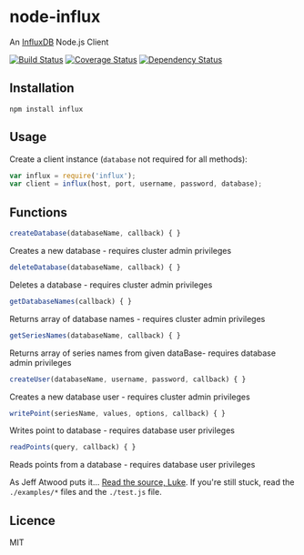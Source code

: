 # node-influx

An [InfluxDB](http://influxdb.org/) Node.js Client

[![Build Status](https://travis-ci.org/bencevans/node-influx.png?branch=master)](https://travis-ci.org/bencevans/node-influx)
[![Coverage Status](https://coveralls.io/repos/bencevans/node-influx/badge.png?branch=master)](https://coveralls.io/r/bencevans/node-influx?branch=master)
[![Dependency Status](https://david-dm.org/bencevans/node-influx.png)](https://david-dm.org/bencevans/node-influx)

## Installation

`npm install influx`

## Usage

Create a client instance (`database` not required for all methods):

```js
var influx = require('influx');
var client = influx(host, port, username, password, database);
```


## Functions

```js
createDatabase(databaseName, callback) { }
```
Creates a new database - requires cluster admin privileges

```js
deleteDatabase(databaseName, callback) { }
```
Deletes a database - requires cluster admin privileges

```js
getDatabaseNames(callback) { }
```
Returns array of database names - requires cluster admin privileges

```js
getSeriesNames(databaseName, callback) { }
```
Returns array of series names from given dataBase- requires database admin privileges


```js
createUser(databaseName, username, password, callback) { }
```
Creates a new database user - requires cluster admin privileges

```js
writePoint(seriesName, values, options, callback) { }
```
Writes point to database - requires database user privileges

```js
readPoints(query, callback) { }
```
Reads points from a database - requires database user privileges





As Jeff Atwood puts it... [Read the source, Luke](http://www.codinghorror.com/blog/2012/04/learn-to-read-the-source-luke.html). If you're still stuck, read the `./examples/*` files and the `./test.js` file.


## Licence

MIT
